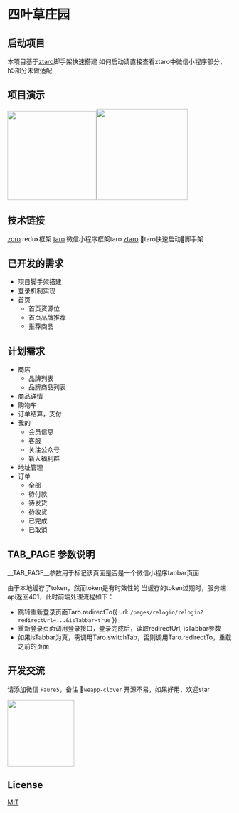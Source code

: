 # 四叶草庄园

## 启动项目
本项目基于[ztaro](https://github.com/FaureWu/ztaro)脚手架快速搭建
如何启动请直接查看ztaro中微信小程序部分，h5部分未做适配

## 项目演示

<img src="https://gxm-ecommerce.oss-cn-shenzhen.aliyuncs.com/user_upload/rc-upload-1545713993318-4.png" width="200" /><img src="https://gxm-ecommerce.oss-cn-shenzhen.aliyuncs.com/user_upload/rc-upload-1545713993318-2.gif" width="205" />

## 技术链接

[zoro](https://github.com/FaureWu/zoro) redux框架
[taro](https://taro.js.org/) 微信小程序框架taro
[ztaro](https://github.com/FaureWu/ztaro) taro快速启动脚手架

## 已开发的需求

* 项目脚手架搭建
* 登录机制实现
* 首页
  * 首页资源位
  * 首页品牌推荐
  * 推荐商品

## 计划需求

* 商店
  * 品牌列表
  * 品牌商品列表
* 商品详情
* 购物车
* 订单结算，支付
* 我的
  * 会员信息
  * 客服
  * 关注公众号
  * 新人福利群
* 地址管理
* 订单
  * 全部
  * 待付款
  * 待发货
  * 待收货
  * 已完成
  * 已取消

## __TAB_PAGE__ 参数说明

__TAB_PAGE__参数用于标记该页面是否是一个微信小程序tabbar页面

由于本地缓存了token，然而token是有时效性的
当缓存的token过期时，服务端api返回401，此时前端处理流程如下：
  * 跳转重新登录页面Taro.redirectTo({ url: `/pages/relogin/relogin?redirectUrl=...&isTabbar=true` })
  * 重新登录页面调用登录接口，登录完成后，读取redirectUrl, isTabbar参数
  * 如果isTabbar为真，需调用Taro.switchTab，否则调用Taro.redirectTo，重载之前的页面

## 开发交流

请添加微信 `Faure5`，备注 `weapp-clover` 开源不易，如果好用，欢迎star

<img src="https://img.baobeicang.com/user_upload/rc-upload-1539676937885-2.jpeg" width="150" />

## License

[MIT](https://tldrlegal.com/license/mit-license)
